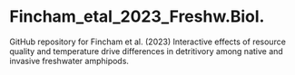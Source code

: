 # Fincham_etal_2023_Freshw.Biol.
GitHub repository for Fincham et al. (2023) Interactive effects of resource quality and temperature drive differences in detritivory among native and invasive freshwater amphipods.
